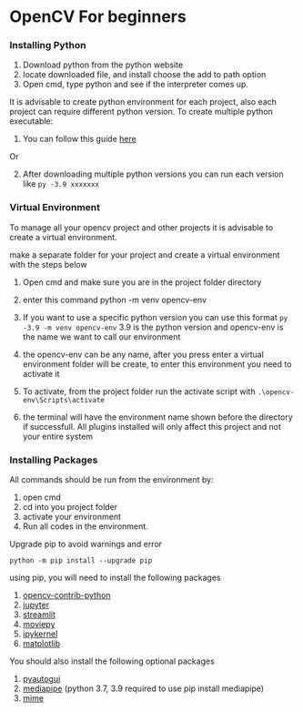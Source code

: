 # OpenCV For beginners

### Installing Python
1. Download python from the python website
2. locate downloaded file, and install
choose the add to path option
3. Open cmd, type python and see if the interpreter comes up.


It is advisable to create python environment for each project, also each project can require different python version. To create multiple python executable:

1. You can follow this guide [here](https://levelup.gitconnected.com/how-to-install-and-manage-multiple-python-versions-on-windows-10-c90098d7ba5a)

Or
 
2. After downloading multiple python versions you can run each version like
`py -3.9 xxxxxxx`

### Virtual Environment
To manage all your opencv project and other projects it is advisable to create a virtual environment.

make a separate folder for your project and create a virtual environment with the steps below

1. Open cmd and make sure you are in the project folder directory 
2. enter this command python -m venv opencv-env
3. If you want to use a specific python version you can use this format 
`py -3.9 -m venv opencv-env` 3.9 is the python version and opencv-env is the name we want to call our environment

4. the opencv-env can be any name, after you press enter a virtual environment folder will be create, to enter this environment you need to activate it 
5. To activate, from the project folder run the activate script with
`.\opencv-env\Scripts\activate`

6. the terminal will have the environment name shown before the directory if successfull. All plugins installed will only affect this project and not your entire system

### Installing Packages
All commands should be run from the environment by:
1. open cmd
2. cd into you project folder
3. activate your environment 
4. Run all codes in the environment.

Upgrade pip to avoid warnings and error

`python -m pip install --upgrade pip`

using pip, you will need to install the following packages

1. [opencv-contrib-python](https://pypi.org/project/opencv-contrib-python/)
2. [jupyter](https://pypi.org/project/jupyter/) 
3. [streamlit](https://pypi.org/project/streamlit/)
3. [moviepy](https://pypi.org/project/moviepy/) 
4. [ipykernel](https://pypi.org/project/ipykernel/) 
5. [matplotlib](https://pypi.org/project/matplotlib/)

You should also install the following optional packages

1. [pyautogui](https://pypi.org/project/PyAutoGUI/)
2. [mediapipe](https://pypi.org/project/mediapipe/) (python 3.7, 3.9 required to use pip install mediapipe)
3. [mime](https://pypi.org/project/mime/)
